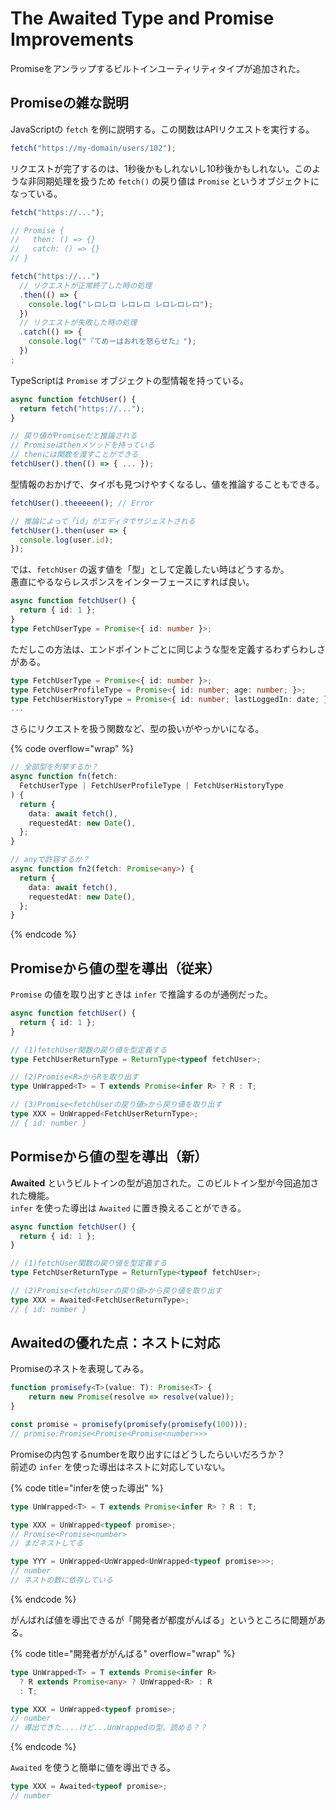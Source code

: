# The Awaited Type and Promise Improvements

Promiseをアンラップするビルトインユーティリティタイプが追加された。

## Promiseの雑な説明

JavaScriptの `fetch` を例に説明する。この関数はAPIリクエストを実行する。

```javascript
fetch("https://my-domain/users/102");
```

リクエストが完了するのは、1秒後かもしれないし10秒後かもしれない。このような非同期処理を扱うため `fetch()` の戻り値は `Promise` というオブジェクトになっている。

```javascript
fetch("https://...");

// Promise {
//   then: () => {}
//   catch: () => {}
// }

fetch("https://...")
  // リクエストが正常終了した時の処理
  .then(() => {
    console.log("レロレロ レロレロ レロレロレロ");
  })
  // リクエストが失敗した時の処理
  .catch(() => {
    console.log("『てめーはおれを怒らせた』");
  })
;
```

TypeScriptは `Promise` オブジェクトの型情報を持っている。

```typescript
async function fetchUser() {
  return fetch("https://...");
}

// 戻り値がPromiseだと推論される
// Promiseはthenメソッドを持っている
// thenには関数を渡すことができる
fetchUser().then(() => { ... });
```

型情報のおかげで、タイポも見つけやすくなるし、値を推論することもできる。

```typescript
fetchUser().theeeeen(); // Error
```

```typescript
// 推論によって「id」がエディタでサジェストされる
fetchUser().then(user => {
  console.log(user.id);
});
```

では、`fetchUser` の返す値を「型」として定義したい時はどうするか。\
愚直にやるならレスポンスをインターフェースにすれば良い。

```typescript
async function fetchUser() {
  return { id: 1 };
}
type FetchUserType = Promise<{ id: number }>;
```

ただしこの方法は、エンドポイントごとに同じような型を定義するわずらわしさがある。

```typescript
type FetchUserType = Promise<{ id: number }>;
type FetchUserProfileType = Promise<{ id: number; age: number; }>;
type FetchUserHistoryType = Promise<{ id: number; lastLoggedIn: date; }>;
...
```

さらにリクエストを扱う関数など、型の扱いがやっかいになる。

{% code overflow="wrap" %}
```typescript
// 全部型を列挙するか？
async function fn(fetch: 
  FetchUserType | FetchUserProfileType | FetchUserHistoryType
) {
  return {
    data: await fetch(),
    requestedAt: new Date(),
  };
}

// anyで許容するか？
async function fn2(fetch: Promise<any>) {
  return {
    data: await fetch(),
    requestedAt: new Date(),
  };
}
```
{% endcode %}

## Promiseから値の型を導出（従来）

`Promise` の値を取り出すときは `infer` で推論するのが通例だった。

```typescript
async function fetchUser() {
  return { id: 1 };
}

// (1)fetchUser関数の戻り値を型定義する
type FetchUserReturnType = ReturnType<typeof fetchUser>;

// (2)Promise<R>からRを取り出す
type UnWrapped<T> = T extends Promise<infer R> ? R : T;

// (3)Promise<fetchUserの戻り値>から戻り値を取り出す
type XXX = UnWrapped<FetchUserReturnType>;
// { id: number }
```

## Pormiseから値の型を導出（新）

**Awaited** というビルトインの型が追加された。このビルトイン型が今回追加された機能。\
`infer` を使った導出は `Awaited` に置き換えることができる。

```typescript
async function fetchUser() {
  return { id: 1 };
}

// (1)fetchUser関数の戻り値を型定義する
type FetchUserReturnType = ReturnType<typeof fetchUser>;

// (2)Promise<fetchUserの戻り値>から戻り値を取り出す
type XXX = Awaited<FetchUserReturnType>;
// { id: number }
```

## Awaitedの優れた点：ネストに対応

Promiseのネストを表現してみる。

```typescript
function promisefy<T>(value: T): Promise<T> {
    return new Promise(resolve => resolve(value));
}

const promise = promisefy(promisefy(promisefy(100)));
// promise:Promise<Promise<Promise<number>>>
```

Promiseの内包するnumberを取り出すにはどうしたらいいだろうか？\
前述の `infer` を使った導出はネストに対応していない。

{% code title="inferを使った導出" %}
```typescript
type UnWrapped<T> = T extends Promise<infer R> ? R : T;

type XXX = UnWrapped<typeof promise>;
// Promise<Promise<number>
// まだネストしてる

type YYY = UnWrapped<UnWrapped<UnWrapped<typeof promise>>>;
// number
// ネストの数に依存している
```
{% endcode %}

がんばれば値を導出できるが「開発者が都度がんばる」というところに問題がある。

{% code title="開発者ががんばる" overflow="wrap" %}
```typescript
type UnWrapped<T> = T extends Promise<infer R> 
  ? R extends Promise<any> ? UnWrapped<R> : R 
  : T;

type XXX = UnWrapped<typeof promise>;
// number
// 導出できた....けど...UnWrappedの型、読める？？
```
{% endcode %}

`Awaited` を使うと簡単に値を導出できる。

```typescript
type XXX = Awaited<typeof promise>;
// number
```
